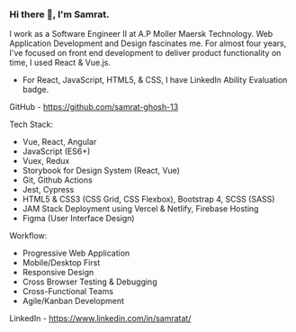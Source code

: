 ### Hi there 👋, I'm Samrat. 

I work as a Software Engineer II at A.P Moller Maersk Technology. Web Application Development and Design fascinates me. For almost four years, I've focused on front end development to deliver product functionality on time, I used React & Vue.js.

- For React, JavaScript, HTML5, & CSS, I have LinkedIn Ability Evaluation badge.

GitHub - https://github.com/samrat-ghosh-13

Tech Stack:
- Vue, React, Angular
- JavaScript (ES6+)
- Vuex, Redux
- Storybook for Design System (React, Vue)
- Git, Github Actions
- Jest, Cypress
- HTML5 & CSS3 (CSS Grid, CSS Flexbox), Bootstrap 4, SCSS (SASS)
- JAM Stack Deployment using Vercel & Netlify, Firebase Hosting
- Figma (User Interface Design)

Workflow:
- Progressive Web Application
- Mobile/Desktop First
- Responsive Design
- Cross Browser Testing & Debugging
- Cross-Functional Teams
- Agile/Kanban Development

LinkedIn - https://www.linkedin.com/in/samratat/
